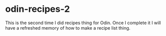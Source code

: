 # odin-recipes-2
This is the second time I did recipes thing for Odin. Once I complete it I will have a refreshed memory of how to make a recipe list thing.
